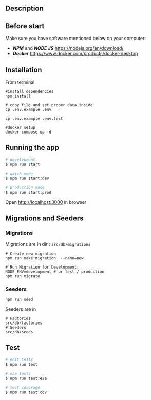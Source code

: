 ## Description

## Before start

Make sure you have software mentioned below on your computer:

* ***NPM*** and ***NODE JS***
  https://nodejs.org/en/download/
* ***Docker***
  https://www.docker.com/products/docker-desktop

## Installation

From terminal

```shell
#install dependencies
npm install

# copy file and set proper data inside
cp .env.example .env

cp .env.example .env.test

#docker setup
docker-compose up -d 
```

## Running the app

```bash
# development
$ npm run start

# watch mode
$ npm run start:dev

# production mode
$ npm run start:prod
```

Open [http://localhost:3000](http://localhost:3000) in browser

## Migrations and Seeders

### Migrations

Migrations are in dir : ```src/db/migrations```

```shell
# Create new migration
npm run make:migration  --name=new

# Run Migration for Development:
NODE_ENV=development # or test / production
npm run migrate
```

### Seeders

```shell
npm run seed
```

Seeders are in

```shell
# Factories
src/db/factories
# Seeders
src/db/seeds
```

## Test

```bash
# unit tests
$ npm run test

# e2e tests
$ npm run test:e2e

# test coverage
$ npm run test:cov
```


